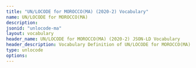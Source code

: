 ```yaml
---
title: "UN/LOCODE for MOROCCO(MA) (2020-2) Vocabulary"
name: UN/LOCODE for MOROCCO(MA) 
description: 
jsonid: "unlocode-ma"
layout: vocabulary
header_name: UN/LOCODE for MOROCCO(MA) (2020-2) JSON-LD Vocabulary
header_description: Vocabulary Definition of UN/LOCODE for MOROCCO(MA) (2020-2) semantics in HTML format. JSON-LD format is available at [unlocode-ma.jsonld](/vocabulary/unlocode-ma.jsonld)
type: unlocode
options:
---
```

